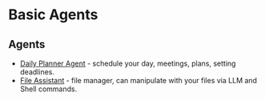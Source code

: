 # Basic Agents

## Agents
   - [Daily Planner Agent](https://github.com/letv1nnn/Agentic-AI-with-Rust/tree/main/01_basic_agents/Daily-Planner-Agent) - schedule your day, meetings, plans, setting deadlines.
   - [File Assistant](https://github.com/letv1nnn/Agentic-AI/tree/main/01_basic_agents/File-Assistant) - file manager, can manipulate with your files via LLM and Shell commands.
